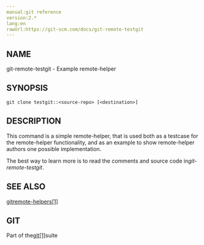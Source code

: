 ```yaml
---
manual:git reference
version:2.*
lang:en
rawUrl:https://git-scm.com/docs/git-remote-testgit
---
```



## [](%22275#_name "")NAME<a name="_name"></a>


git-remote-testgit - Example remote-helper





## [](%22275#_synopsis "")SYNOPSIS<a name="_synopsis"></a>

```
git clone testgit::<source-repo> [<destination>]
```




## [](%22275#_description "")DESCRIPTION<a name="_description"></a>


This command is a simple remote-helper, that is used both as a testcase for the remote-helper functionality, and as an example to show remote-helper authors one possible implementation.




The best way to learn more is to read the comments and source code in<em>git-remote-testgit</em>.





## [](%22275#_see_also "")SEE ALSO<a name="_see_also"></a>


[gitremote-helpers[1]](%6457  "")





## [](%22275#_git "")GIT<a name="_git"></a>


Part of the[git[1]](%2248  "")suite





